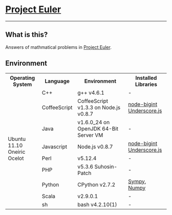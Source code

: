 # [Project Euler](http://projecteuler.net)

---
## What is this?
Answers of mathmatical problems in [Project Euler](http://projecteuler.net).

## Environment
<table>
  <tr>
    <th>Operating System</th>
    <th>Language</th>
    <th>Environment</th>
    <th>Installed Libraries</th>
  </tr>
  <tr>
    <td rowspan="9">Ubuntu 11.10<br>Oneiric Ocelot</td>
    <td>C++</td>
    <td>g++ v4.6.1</td>
    <td>-</td>
  </tr>
  <tr>
    <td>CoffeeScript</td>
    <td>CoffeeScript v1.3.3 on Node.js v0.8.7</td>
    <td>
        <a href="http://github.com/substack/node-bigint">node-bigint</a><br>
        <a href="http://underscorejs.org">Underscore.js</a>
    </td>
  </tr>
  <tr>
    <td>Java</td>
    <td>v1.6.0_24 on OpenJDK 64-Bit Server VM</td>
    <td>-</td>
  </tr>
  <tr>
    <td>Javascript</td>
    <td>Node.js v0.8.7</td>
    <td>
        <a href="http://github.com/substack/node-bigint">node-bigint</a><br>
        <a href="http://underscorejs.org">Underscore.js</a>
    </td>
  </tr>
  <tr>
    <td>Perl</td>
    <td>v5.12.4</td>
    <td>-</td>
  </tr>
  <tr>
    <td>PHP</td>
    <td>v5.3.6 Suhosin-Patch</td>
    <td>-</td>
  </tr>
  <tr>
    <td>Python</td>
    <td>CPython v2.7.2</td>
    <td><a href="http://sympy.org">Sympy</a>, <a href="http://numpy.scipy.org">Numpy</a></td>
  </tr>
  <tr>
    <td>Scala</td>
    <td>v2.9.0.1</td>
    <td>-</td>
  </tr>
  <tr>
    <td>sh</td>
    <td>bash v4.2.10(1)</td>
    <td>-</td>
  </tr>
</table>
